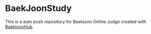 # BaekJoonStudy
This is a auto push repository for Baekjoon Online Judge created with [BaekjoonHub](https://github.com/BaekjoonHub/BaekjoonHub).
